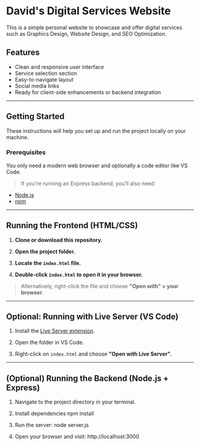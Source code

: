 # David's Digital Services Website

This is a simple personal website to showcase and offer digital services such as Graphics Design, Website Design, and SEO Optimization.

## Features

- Clean and responsive user interface
- Service selection section
- Easy-to-navigate layout
- Social media links
- Ready for client-side enhancements or backend integration

---

## Getting Started

These instructions will help you set up and run the project locally on your machine.

### Prerequisites

You only need a modern web browser and optionally a code editor like VS Code.

> If you're running an Express backend, you’ll also need:
- [Node.js](https://nodejs.org/)
- [npm](https://www.npmjs.com/)

---

## Running the Frontend (HTML/CSS)

1. **Clone or download this repository.**

2. **Open the project folder.**

3. **Locate the `index.html` file.**

4. **Double-click `index.html` to open it in your browser.**

> Alternatively, right-click the file and choose **"Open with" > your browser**.

---

## Optional: Running with Live Server (VS Code)

1. Install the [Live Server extension](https://marketplace.visualstudio.com/items?itemName=ritwickdey.LiveServer).

2. Open the folder in VS Code.

3. Right-click on `index.html` and choose **"Open with Live Server"**.

---

## (Optional) Running the Backend (Node.js + Express)
1. Navigate to the project directory in your terminal.

2. Install dependencies
   npm install

   
3. Run the server:
node server.js

4. Open your browser and visit:
http://localhost:3000
